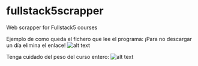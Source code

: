 # fullstack5scrapper
Web scrapper for Fullstack5 courses

Ejemplo de como queda el fichero que lee el programa:
¡Para no descargar un día elimina el enlace!
![alt text](https://github.com/JuanDaniel2510/fullstack5scrapper/blob/master/doc/recordingsExample.png?raw=true)

Tenga cuidado del peso del curso entero:
![alt text](https://github.com/JuanDaniel2510/fullstack5scrapper/blob/master/doc/fullCourseWeight.png?raw=true)